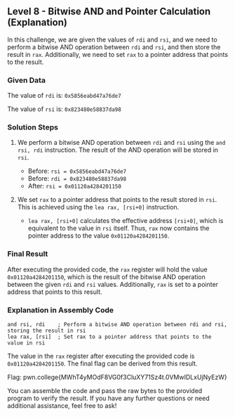 ## Level 8 - Bitwise AND and Pointer Calculation (Explanation)

In this challenge, we are given the values of `rdi` and `rsi`, and we need to perform a bitwise AND operation between `rdi` and `rsi`, and then store the result in `rax`. Additionally, we need to set `rax` to a pointer address that points to the result.

### Given Data

The value of `rdi` is: `0x5856eabd47a76de7`

The value of `rsi` is: `0x823480e58837da98`

### Solution Steps

1. We perform a bitwise AND operation between `rdi` and `rsi` using the `and rsi, rdi` instruction. The result of the AND operation will be stored in `rsi`.

   - Before: `rsi = 0x5856eabd47a76de7`
   - Before: `rdi = 0x823480e58837da98`
   - After: `rsi = 0x01120a4284201150`

2. We set `rax` to a pointer address that points to the result stored in `rsi`. This is achieved using the `lea rax, [rsi+0]` instruction.

   - `lea rax, [rsi+0]` calculates the effective address `[rsi+0]`, which is equivalent to the value in `rsi` itself. Thus, `rax` now contains the pointer address to the value `0x01120a4284201150`.

### Final Result

After executing the provided code, the `rax` register will hold the value `0x01120a4284201150`, which is the result of the bitwise AND operation between the given `rdi` and `rsi` values. Additionally, `rax` is set to a pointer address that points to this result.

### Explanation in Assembly Code

```assembly
and rsi, rdi    ; Perform a bitwise AND operation between rdi and rsi, storing the result in rsi
lea rax, [rsi]  ; Set rax to a pointer address that points to the value in rsi
```


The value in the `rax` register after executing the provided code is `0x01120a4284201150`. The final flag can be derived from this result.

Flag: pwn.college{MWhT4yMOdF8VG0f3CluXY71Sz4t.0VMwIDLxUjNyEzW}

You can assemble the code and pass the raw bytes to the provided program to verify the result. If you have any further questions or need additional assistance, feel free to ask!
